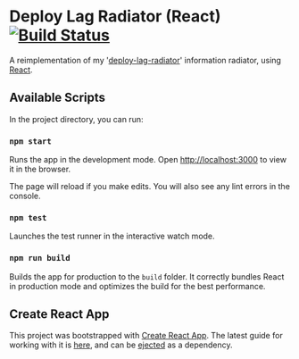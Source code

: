 # Deploy Lag Radiator (React) [![Build Status](https://travis-ci.org/dsingleton/deploy-lag-radiator-react.svg?branch=master)](https://travis-ci.org/dsingleton/deploy-lag-radiator-react)

A reimplementation of my '[deploy-lag-radiator](https://github.com/dsingleton/deploy-lag-radiator)' information radiator, using [React](https://facebook.github.io/react/).


## Available Scripts

In the project directory, you can run:

### `npm start`

Runs the app in the development mode. Open [http://localhost:3000](http://localhost:3000) to view it in the browser.

The page will reload if you make edits. You will also see any lint errors in the console.

### `npm test`

Launches the test runner in the interactive watch mode.

### `npm run build`

Builds the app for production to the `build` folder. It correctly bundles React in production mode and optimizes the build for the best performance.

## Create React App

This project was bootstrapped with [Create React App](https://github.com/facebookincubator/create-react-app). The latest guide for working with it is [here](https://github.com/facebookincubator/create-react-app/blob/master/packages/react-scripts/template/README.md), and can be [ejected](https://github.com/facebookincubator/create-react-app/blob/master/packages/react-scripts/template/README.md#npm-run-eject) as a dependency.
